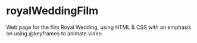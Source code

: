# royalWeddingFilm
Web page for the film Royal Wedding, using HTML &amp; CSS with an emphasis on using @keyframes to animate video
